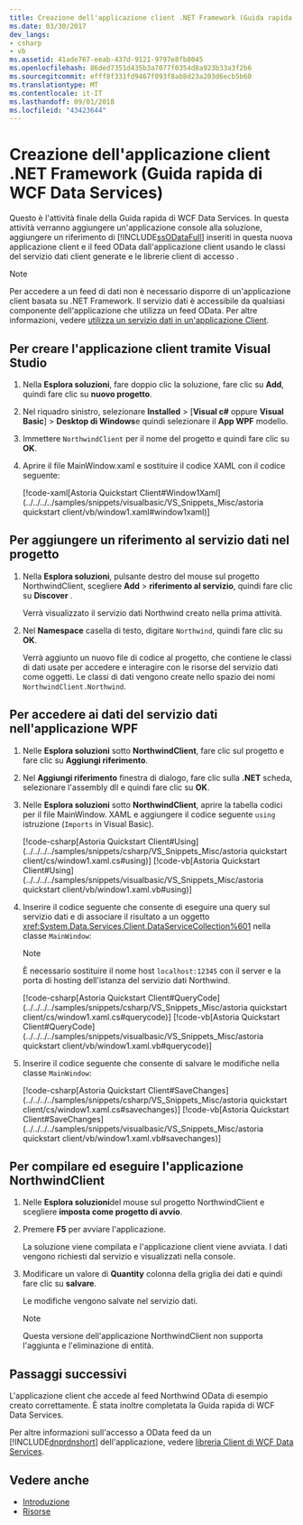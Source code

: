 ```yaml
---
title: Creazione dell'applicazione client .NET Framework (Guida rapida di WCF Data Services)
ms.date: 03/30/2017
dev_langs:
- csharp
- vb
ms.assetid: 41ade767-eeab-437d-9121-9797e8fb8045
ms.openlocfilehash: 86ded7351d435b3a7077f0354d8a923b33a3f2b6
ms.sourcegitcommit: efff8f331fd9467f093f8ab8d23a203d6ecb5b60
ms.translationtype: MT
ms.contentlocale: it-IT
ms.lasthandoff: 09/01/2018
ms.locfileid: "43423644"
---
```

# <a name="creating-the-net-framework-client-application-wcf-data-services-quickstart"></a>Creazione dell'applicazione client .NET Framework (Guida rapida di WCF Data Services)

Questo è l'attività finale della Guida rapida di WCF Data Services. In questa attività verranno aggiungere un'applicazione console alla soluzione, aggiungere un riferimento di [!INCLUDE[ssODataFull](../../../../includes/ssodatafull-md.md)] inseriti in questa nuova applicazione client e il feed OData dall'applicazione client usando le classi del servizio dati client generate e le librerie client di accesso .

> [!NOTE]
> Per accedere a un feed di dati non è necessario disporre di un'applicazione client basata su .NET Framework. Il servizio dati è accessibile da qualsiasi componente dell'applicazione che utilizza un feed OData. Per altre informazioni, vedere [utilizza un servizio dati in un'applicazione Client](../../../../docs/framework/data/wcf/using-a-data-service-in-a-client-application-wcf-data-services.md).

## <a name="to-create-the-client-application-by-using-visual-studio"></a>Per creare l'applicazione client tramite Visual Studio

1.  Nella **Esplora soluzioni**, fare doppio clic la soluzione, fare clic su **Add**, quindi fare clic su **nuovo progetto**.

2.  Nel riquadro sinistro, selezionare **Installed** > [**Visual c#** oppure **Visual Basic**] > **Desktop di Windows**e quindi selezionare il **App WPF** modello.

3.  Immettere `NorthwindClient` per il nome del progetto e quindi fare clic su **OK**.

4.  Aprire il file MainWindow.xaml e sostituire il codice XAML con il codice seguente:

     [!code-xaml[Astoria Quickstart Client#Window1Xaml](../../../../samples/snippets/visualbasic/VS_Snippets_Misc/astoria quickstart client/vb/window1.xaml#window1xaml)]

## <a name="to-add-a-data-service-reference-to-the-project"></a>Per aggiungere un riferimento al servizio dati nel progetto

1.  Nella **Esplora soluzioni**, pulsante destro del mouse sul progetto NorthwindClient, scegliere **Add** > **riferimento al servizio**, quindi fare clic su **Discover** .

     Verrà visualizzato il servizio dati Northwind creato nella prima attività.

2.  Nel **Namespace** casella di testo, digitare `Northwind`, quindi fare clic su **OK**.

     Verrà aggiunto un nuovo file di codice al progetto, che contiene le classi di dati usate per accedere e interagire con le risorse del servizio dati come oggetti. Le classi di dati vengono create nello spazio dei nomi `NorthwindClient.Northwind`.

## <a name="to-access-data-service-data-in-the-wpf-application"></a>Per accedere ai dati del servizio dati nell'applicazione WPF

1.  Nelle **Esplora soluzioni** sotto **NorthwindClient**, fare clic sul progetto e fare clic su **Aggiungi riferimento**.

2.  Nel **Aggiungi riferimento** finestra di dialogo, fare clic sulla **.NET** scheda, selezionare l'assembly dll e quindi fare clic su **OK**.

3. Nelle **Esplora soluzioni** sotto **NorthwindClient**, aprire la tabella codici per il file MainWindow. XAML e aggiungere il codice seguente `using` istruzione (`Imports` in Visual Basic).

     [!code-csharp[Astoria Quickstart Client#Using](../../../../samples/snippets/csharp/VS_Snippets_Misc/astoria quickstart client/cs/window1.xaml.cs#using)]
     [!code-vb[Astoria Quickstart Client#Using](../../../../samples/snippets/visualbasic/VS_Snippets_Misc/astoria quickstart client/vb/window1.xaml.vb#using)]

3.  Inserire il codice seguente che consente di eseguire una query sul servizio dati e di associare il risultato a un oggetto <xref:System.Data.Services.Client.DataServiceCollection%601> nella classe `MainWindow`:

    > [!NOTE]
    > È necessario sostituire il nome host `localhost:12345` con il server e la porta di hosting dell'istanza del servizio dati Northwind.

     [!code-csharp[Astoria Quickstart Client#QueryCode](../../../../samples/snippets/csharp/VS_Snippets_Misc/astoria quickstart client/cs/window1.xaml.cs#querycode)]
     [!code-vb[Astoria Quickstart Client#QueryCode](../../../../samples/snippets/visualbasic/VS_Snippets_Misc/astoria quickstart client/vb/window1.xaml.vb#querycode)]

4.  Inserire il codice seguente che consente di salvare le modifiche nella classe `MainWindow`:

     [!code-csharp[Astoria Quickstart Client#SaveChanges](../../../../samples/snippets/csharp/VS_Snippets_Misc/astoria quickstart client/cs/window1.xaml.cs#savechanges)]
     [!code-vb[Astoria Quickstart Client#SaveChanges](../../../../samples/snippets/visualbasic/VS_Snippets_Misc/astoria quickstart client/vb/window1.xaml.vb#savechanges)]

## <a name="to-build-and-run-the-northwindclient-application"></a>Per compilare ed eseguire l'applicazione NorthwindClient

1.  Nelle **Esplora soluzioni**del mouse sul progetto NorthwindClient e scegliere **imposta come progetto di avvio**.

2.  Premere **F5** per avviare l'applicazione.

     La soluzione viene compilata e l'applicazione client viene avviata. I dati vengono richiesti dal servizio e visualizzati nella console.

3.  Modificare un valore di **Quantity** colonna della griglia dei dati e quindi fare clic su **salvare**.

     Le modifiche vengono salvate nel servizio dati.

    > [!NOTE]
    > Questa versione dell'applicazione NorthwindClient non supporta l'aggiunta e l'eliminazione di entità.

## <a name="next-steps"></a>Passaggi successivi

L'applicazione client che accede al feed Northwind OData di esempio creato correttamente. È stata inoltre completata la Guida rapida di WCF Data Services.

Per altre informazioni sull'accesso a OData feed da un [!INCLUDE[dnprdnshort](../../../../includes/dnprdnshort-md.md)] dell'applicazione, vedere [libreria Client di WCF Data Services](../../../../docs/framework/data/wcf/wcf-data-services-client-library.md).

## <a name="see-also"></a>Vedere anche

- [Introduzione](../../../../docs/framework/data/wcf/getting-started-with-wcf-data-services.md)
- [Risorse](../../../../docs/framework/data/wcf/wcf-data-services-resources.md)
